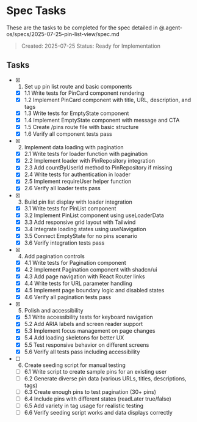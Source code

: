 # Spec Tasks

These are the tasks to be completed for the spec detailed in @.agent-os/specs/2025-07-25-pin-list-view/spec.md

> Created: 2025-07-25
> Status: Ready for Implementation

## Tasks

- [x] 1. Set up pin list route and basic components

  - [x] 1.1 Write tests for PinCard component rendering
  - [x] 1.2 Implement PinCard component with title, URL, description, and tags
  - [x] 1.3 Write tests for EmptyState component
  - [x] 1.4 Implement EmptyState component with message and CTA
  - [x] 1.5 Create /pins route file with basic structure
  - [x] 1.6 Verify all component tests pass

- [x] 2. Implement data loading with pagination

  - [x] 2.1 Write tests for loader function with pagination
  - [x] 2.2 Implement loader with PinRepository integration
  - [x] 2.3 Add countByUserId method to PinRepository if missing
  - [x] 2.4 Write tests for authentication in loader
  - [x] 2.5 Implement requireUser helper function
  - [x] 2.6 Verify all loader tests pass

- [x] 3. Build pin list display with loader integration

  - [x] 3.1 Write tests for PinList component
  - [x] 3.2 Implement PinList component using useLoaderData
  - [x] 3.3 Add responsive grid layout with Tailwind
  - [x] 3.4 Integrate loading states using useNavigation
  - [x] 3.5 Connect EmptyState for no pins scenario
  - [x] 3.6 Verify integration tests pass

- [x] 4. Add pagination controls

  - [x] 4.1 Write tests for Pagination component
  - [x] 4.2 Implement Pagination component with shadcn/ui
  - [x] 4.3 Add page navigation with React Router links
  - [x] 4.4 Write tests for URL parameter handling
  - [x] 4.5 Implement page boundary logic and disabled states
  - [x] 4.6 Verify all pagination tests pass

- [x] 5. Polish and accessibility

  - [x] 5.1 Write accessibility tests for keyboard navigation
  - [x] 5.2 Add ARIA labels and screen reader support
  - [x] 5.3 Implement focus management on page changes
  - [x] 5.4 Add loading skeletons for better UX
  - [x] 5.5 Test responsive behavior on different screens
  - [x] 5.6 Verify all tests pass including accessibility

- [ ] 6. Create seeding script for manual testing

  - [ ] 6.1 Write script to create sample pins for an existing user
  - [ ] 6.2 Generate diverse pin data (various URLs, titles, descriptions, tags)
  - [ ] 6.3 Create enough pins to test pagination (30+ pins)
  - [ ] 6.4 Include pins with different states (readLater true/false)
  - [ ] 6.5 Add variety in tag usage for realistic testing
  - [ ] 6.6 Verify seeding script works and data displays correctly
